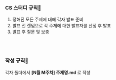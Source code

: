 ### CS 스터디 규칙🎈

1. 정해진 모든 주제에 대해 각자 발표 준비
2. 발표 전 랜덤으로 각 주제에 대한 발표자를 선정 후 발표
3. 발표 후 질문 및 보충


<br>
<br>

### 작성 규칙🎨

각자 폴더에서 **[N월 M주차] 주제명.md** 로 작성
